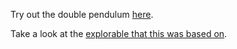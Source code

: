 Try out the double pendulum [here](https://nathansolomon1678.github.io/neat-stuff/double-pendulum/double-pendulum.html).

Take a look at the [explorable that this was based on](http://rocs.hu-berlin.de/explorables/explorables/double-trouble/).

